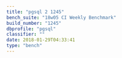 ```yaml
---
title: "pgsql 2 1245"
bench_suite: "18w05 CI Weekly Benchmark"
build_number: "1245"
dbprofile: "pgsql"
classifier: ""
date: 2018-01-29T04:33:41
type: "bench"
---
```

